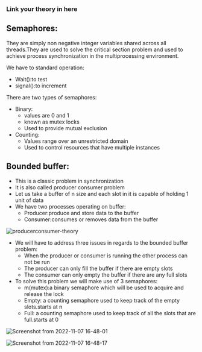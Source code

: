 ### Link your theory in here

## Semaphores:
They are simply non negative integer variables shared across all threads.They are used to solve the critical section problem and used to achieve process synchronization in the multiprocessing environment.

We have to standard operation:
* Wait():to test
* signal():to increment

There are two types of semaphores:
* Binary:
  - values are 0 and 1
  - known as mutex locks
  - Used to provide mutual exclusion
* Counting:
  - Values range over an unrestricted domain
  - Used to control resources that have multiple instances

## Bounded buffer:
* This is a classic problem in synchronization
* It is also called producer consumer problem
* Let us take a buffer of n size and each slot in it is capable of holding 1 unit of data
* We have two processes operating on buffer:
  - Producer:produce and store data to the buffer
  - Consumer:consumes or removes data from the buffer

![producerconsumer-theory](https://user-images.githubusercontent.com/110168104/200483299-3f9efba0-490b-4b74-b790-b6035131518c.jpeg)

* We will have to address three issues in regards to the bounded buffer problem:
  - When the producer or consumer is running the other process can not be run
  - The producer can only fill the buffer if there are empty slots
  - The consumer can only empty the buffer if there are any full slots
* To solve this problem we will make use of 3 semaphores:
  - m(mutex):a binary semaphore which will be used to acquire and release the lock 
  - Empty: a counting semaphore used to keep track of the empty slots.starts at n
  - Full: a counting semaphore used to keep track of all the slots that are full.starts at 0


![Screenshot from 2022-11-07 16-48-01](https://user-images.githubusercontent.com/110168104/200297676-6b330238-9b2a-4ed1-ad10-c314a6cbb883.png)

![Screenshot from 2022-11-07 16-48-17](https://user-images.githubusercontent.com/110168104/200297793-b34f09a3-b5cb-4367-888f-85b88ad0c98d.png)


